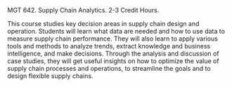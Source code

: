 MGT 642. Supply Chain Analytics. 2-3 Credit Hours.

This course studies key decision areas in supply chain design and operation. Students will learn what data are needed and how to use data to measure supply chain performance. They will also learn to apply various tools and methods to analyze trends, extract knowledge and business intelligence, and make decisions. Through the analysis and discussion of case studies, they will get useful insights on how to optimize the value of supply chain processes and operations, to streamline the goals and to design flexible supply chains.